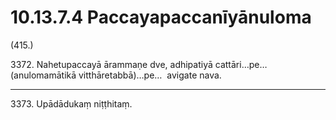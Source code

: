 # 10.13.7.4 Paccayapaccanīyānuloma

(415.)

3372\. Nahetupaccayā ārammaṇe dve, adhipatiyā cattāri…pe…  (anulomamātikā vitthāretabbā)…pe…  avigate nava.

---

3373\. Upādādukaṃ niṭṭhitaṃ.
